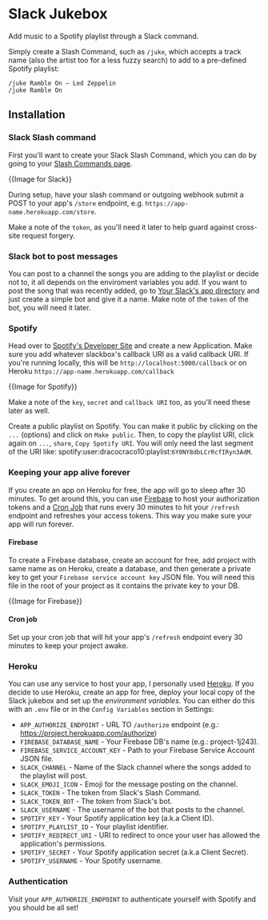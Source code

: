 # Slack Jukebox
Add music to a Spotify playlist through a Slack command.

Simply create a Slash Command, such as `/juke`, which accepts a track name (also the artist too for a less fuzzy search) to add to a pre-defined Spotify playlist:

    /juke Ramble On – Led Zeppelin
    /juke Ramble On

## Installation

### Slack Slash command

First you'll want to create your Slack Slash Command, which you can do by going to your [Slash Commands page](https://my.slack.com/services/new/bots).

{{Image for Slack}}

During setup, have your slash command or outgoing webhook submit a POST to your app's `/store` endpoint, e.g. `https://app-name.herokuapp.com/store`.

Make a note of the `token`, as you'll need it later to help guard against cross-site request forgery.

### Slack bot to post messages

You can post to a channel the songs you are adding to the playlist or decide not to, it all depends on the enviroment variables you add.
If you want to post the song that was recently added, go to [Your Slack's app directory](https://my.slack.com/apps/manage/custom-integrations) and just create a simple bot and give it a name. Make note of the `token` of the bot, you will need it later.

### Spotify

Head over to [Spotify's Developer Site](http://developer.spotify.com) and create a new Application. Make sure you add whatever slackbox's callback URI as a valid callback URI. If you're running locally, this will be `http://localhost:5000/callback` or on Heroku `https://app-name.herokuapp.com/callback`

{{Image for Spotify}}

Make a note of the `key`, `secret` and `callback URI` too, as you'll need these later as well.

Create a public playlist on Spotify. You can make it public by clicking on the `...` (options) and click on `Make public`. Then, to copy the playlist URI, click again on `...`, `share`, `Copy Spotify URI`. You will only need the last segment of the URI like: spotify:user:dracocraco10:playlist:`6Y0NY8dbLCrRcfIRyn3AdM`.

### Keeping your app alive forever

If you create an app on Heroku for free, the app will go to sleep after 30 minutes. To get around this, you can use [Firebase](https://console.firebase.google.com/) to host your authorization tokens and a [Cron Job](https://cron-job.org/en/) that runs every 30 minutes to hit your `/refresh` endpoint and refreshes your access tokens. This way you make sure your app will run forever.

#### Firebase

To create a Firebase database, create an account for free, add project with same name as on Heroku, create a database, and then generate a private key to get your `Firebase service account key` JSON file. You will need this file in the root of your project as it contains the private key to your DB.

{{Image for Firebase}}

#### Cron job

Set up your cron job that will hit your app's `/refresh` endpoint every 30 minutes to keep your project awake.


### Heroku

You can use any service to host your app, I personally used [Heroku](https://www.heroku.com/). If you decide to use Heroku, create an app for free, deploy your local copy of the Slack jukebox and set up the *environment variables*. You can either do this with an `.env` file or in the `Config Variables` section in Settings:

* `APP_AUTHORIZE_ENDPOINT` - URL TO `/authorize` endpoint (e.g.: https://project.herokuapp.com/authorize)
* `FIREBASE_DATABASE_NAME` - Your Firebase DB's name (e.g.: project-1j243).
* `FIREBASE_SERVICE_ACCOUNT_KEY` - Path to your Firebase Service Account JSON file.
* `SLACK_CHANNEL` - Name of the Slack channel where the songs added to the playlist will post.
* `SLACK_EMOJI_ICON` - Emoji for the message posting on the channel.
* `SLACK_TOKEN` - The token from Slack's Slash Command.
* `SLACK_TOKEN_BOT` - The token from Slack's bot.
* `SLACK_USERNAME` - The username of the bot that posts to the channel.
* `SPOTIFY_KEY` - Your Spotify application key (a.k.a Client ID).
* `SPOTIFY_PLAYLIST_ID` - Your playlist identifier.
* `SPOTIFY_REDIRECT_URI` - URI to redirect to once your user has allowed the application's permissions.
* `SPOTIFY_SECRET` - Your Spotify application secret (a.k.a Client Secret).
* `SPOTIFY_USERNAME` - Your Spotify username.

### Authentication

Visit your `APP_AUTHORIZE_ENDPOINT` to authenticate yourself with Spotify and you should be all set!
